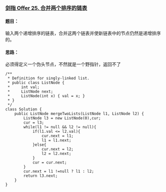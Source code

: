 ### [剑指 Offer 25. 合并两个排序的链表](https://leetcode.cn/problems/he-bing-liang-ge-pai-xu-de-lian-biao-lcof/)

#### 题目：

输入两个递增排序的链表，合并这两个链表并使新链表中的节点仍然是递增排序的。

#### 思路：

必须得定义一个伪头节点，不然就是一个野指针，返回不了

```
/**
 * Definition for singly-linked list.
 * public class ListNode {
 *     int val;
 *     ListNode next;
 *     ListNode(int x) { val = x; }
 * }
 */
class Solution {
    public ListNode mergeTwoLists(ListNode l1, ListNode l2) {
        ListNode l3 = new ListNode(0),cur;
        cur = l3;
        while(l1 != null && l2 != null){
            if(l1.val <= l2.val){
                cur.next = l1;
                l1 = l1.next;
            }else{
                cur.next = l2;
                l2 = l2.next;
            }
            cur = cur.next;
        }
        cur.next = l1 !=null ? l1 : l2;
        return l3.next;
    }
}
```

